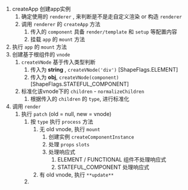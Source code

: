 1. createApp 创建app实例
   1. 确定使用的 `renderer` , 来判断是不是走自定义渲染 or 构造 `renderer`
   2. 调用 `renderer` 的 `createApp` 方法
      1. 传入的 `component` 具备 `render/template` 和 `setup` 等配置内容
      2. 挂载 `app` 的 `mount` 方法
2. 执行 `app` 的 `mount` 方法
3. 创建基于根组件的 `vnode`
   1. `createVNode` 基于传入类型判断
      1. 传入为 **string** , `createVNode('div')` [ShapeFlags.ELEMENT]
      2. 传入为 **obj<Component>**, `createVNode(component)` [ShapeFlags.STATEFUL_COMPONENT]
   2. 标准化该vnode下的 `children` - `normalizeChildren` 
      1. 根据传入的 `children` 的 `type`, 进行标准化
4. 调用 `render`
   1. 执行 `patch` (old = null, new = vnode)
      1. 按 `type` 执行 `process` 方法
         1. 无 old vnode, 执行 `mount` 
            1. 创建实例 `createComponentInstance`
            2. 处理 `props` `slots` 
            3. 处理响应式
               1. ELEMENT / FUNCTIONAL 组件不处理响应式
               2. STATEFUL_COMPONENT 处理响应式
         2. 有 old vnode, 执行 `**update**`
      2. 